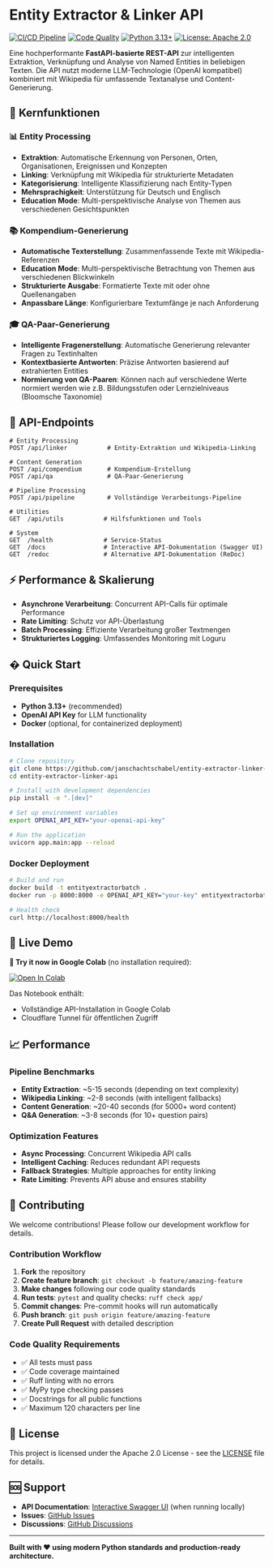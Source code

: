 # Entity Extractor & Linker API

[![CI/CD Pipeline](https://github.com/janschachtschabel/entity-extractor-linker-api/workflows/CI/CD%20Pipeline/badge.svg)](https://github.com/janschachtschabel/entity-extractor-linker-api/actions)
[![Code Quality](https://img.shields.io/badge/code%20quality-A+-green.svg)](https://github.com/janschachtschabel/entity-extractor-linker-api)
[![Python 3.13+](https://img.shields.io/badge/python-3.13+-blue.svg)](https://www.python.org/downloads/)
[![License: Apache 2.0](https://img.shields.io/badge/License-Apache%202.0-blue.svg)](https://opensource.org/licenses/Apache-2.0)

Eine hochperformante **FastAPI-basierte REST-API** zur intelligenten Extraktion, Verknüpfung und Analyse von Named Entities in beliebigen Texten. Die API nutzt moderne LLM-Technologie (OpenAI kompatibel) kombiniert mit Wikipedia für umfassende Textanalyse und Content-Generierung.

## 🎯 Kernfunktionen

### 📊 Entity Processing
- **Extraktion**: Automatische Erkennung von Personen, Orten, Organisationen, Ereignissen und Konzepten
- **Linking**: Verknüpfung mit Wikipedia für strukturierte Metadaten
- **Kategorisierung**: Intelligente Klassifizierung nach Entity-Typen
- **Mehrsprachigkeit**: Unterstützung für Deutsch und Englisch
- **Education Mode**: Multi-perspektivische Analyse von Themen aus verschiedenen Gesichtspunkten

### 📚 Kompendium-Generierung
- **Automatische Texterstellung**: Zusammenfassende Texte mit Wikipedia-Referenzen
- **Education Mode**: Multi-perspektivische Betrachtung von Themen aus verschiedenen Blickwinkeln
- **Strukturierte Ausgabe**: Formatierte Texte mit oder ohne Quellenangaben
- **Anpassbare Länge**: Konfigurierbare Textumfänge je nach Anforderung

### 🎓 QA-Paar-Generierung
- **Intelligente Fragenerstellung**: Automatische Generierung relevanter Fragen zu Textinhalten
- **Kontextbasierte Antworten**: Präzise Antworten basierend auf extrahierten Entities
- **Normierung von QA-Paaren**: Können nach auf verschiedene Werte normiert werden wie z.B. Bildungsstufen oder Lernzielniveaus (Bloomsche Taxonomie)

## 🚀 API-Endpoints

```
# Entity Processing
POST /api/linker           # Entity-Extraktion und Wikipedia-Linking

# Content Generation
POST /api/compendium       # Kompendium-Erstellung
POST /api/qa               # QA-Paar-Generierung

# Pipeline Processing
POST /api/pipeline         # Vollständige Verarbeitungs-Pipeline

# Utilities
GET  /api/utils           # Hilfsfunktionen und Tools

# System
GET  /health              # Service-Status
GET  /docs                # Interactive API-Dokumentation (Swagger UI)
GET  /redoc               # Alternative API-Dokumentation (ReDoc)
```

## ⚡ Performance & Skalierung

- **Asynchrone Verarbeitung**: Concurrent API-Calls für optimale Performance
- **Rate Limiting**: Schutz vor API-Überlastung
- **Batch Processing**: Effiziente Verarbeitung großer Textmengen
- **Strukturiertes Logging**: Umfassendes Monitoring mit Loguru

## � Quick Start

### Prerequisites

- **Python 3.13+** (recommended)
- **OpenAI API Key** for LLM functionality
- **Docker** (optional, for containerized deployment)

### Installation

```bash
# Clone repository
git clone https://github.com/janschachtschabel/entity-extractor-linker-api.git
cd entity-extractor-linker-api

# Install with development dependencies
pip install -e ".[dev]"

# Set up environment variables
export OPENAI_API_KEY="your-openai-api-key"

# Run the application
uvicorn app.main:app --reload
```

### Docker Deployment

```bash
# Build and run
docker build -t entityextractorbatch .
docker run -p 8000:8000 -e OPENAI_API_KEY="your-key" entityextractorbatch

# Health check
curl http://localhost:8000/health
```

## 🧪 Live Demo

**🚀 Try it now in Google Colab** (no installation required):

[![Open In Colab](https://colab.research.google.com/assets/colab-badge.svg)](https://colab.research.google.com/drive/1jKr9i6e2oA3TS-KwxFKrEEnUQo2Wxltd#scrollTo=hNDE-36iJmju)

Das Notebook enthält:
- Vollständige API-Installation in Google Colab
- Cloudflare Tunnel für öffentlichen Zugriff

## 📈 Performance

### Pipeline Benchmarks

- **Entity Extraction**: ~5-15 seconds (depending on text complexity)
- **Wikipedia Linking**: ~2-8 seconds (with intelligent fallbacks)
- **Content Generation**: ~20-40 seconds (for 5000+ word content)
- **Q&A Generation**: ~3-8 seconds (for 10+ question pairs)

### Optimization Features

- **Async Processing**: Concurrent Wikipedia API calls
- **Intelligent Caching**: Reduces redundant API requests
- **Fallback Strategies**: Multiple approaches for entity linking
- **Rate Limiting**: Prevents API abuse and ensures stability

## 🤝 Contributing

We welcome contributions! Please follow our development workflow for details.

### Contribution Workflow

1. **Fork** the repository
2. **Create feature branch**: `git checkout -b feature/amazing-feature`
3. **Make changes** following our code quality standards
4. **Run tests**: `pytest` and quality checks: `ruff check app/`
5. **Commit changes**: Pre-commit hooks will run automatically
6. **Push branch**: `git push origin feature/amazing-feature`
7. **Create Pull Request** with detailed description

### Code Quality Requirements

- ✅ All tests must pass
- ✅ Code coverage maintained
- ✅ Ruff linting with no errors
- ✅ MyPy type checking passes
- ✅ Docstrings for all public functions
- ✅ Maximum 120 characters per line

## 📄 License

This project is licensed under the Apache 2.0 License - see the [LICENSE](LICENSE) file for details.

## 🆘 Support

- **API Documentation**: [Interactive Swagger UI](http://localhost:8000/docs) (when running locally)
- **Issues**: [GitHub Issues](https://github.com/janschachtschabel/entity-extractor-linker-api/issues)
- **Discussions**: [GitHub Discussions](https://github.com/janschachtschabel/entity-extractor-linker-api/discussions)

---

**Built with ❤️ using modern Python standards and production-ready architecture.**
